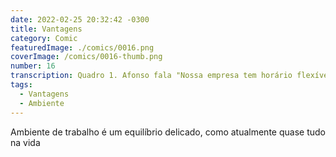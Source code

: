 ```yaml
---
date: 2022-02-25 20:32:42 -0300
title: Vantagens
category: Comic
featuredImage: ./comics/0016.png
coverImage: /comics/0016-thumb.png
number: 16
transcription: Quadro 1. Afonso fala "Nossa empresa tem horário flexível, ambiente dinâmico e inovador". Quadro 2. Msone fala "Por favor leia como hora extra não remunerada, falta de planejamento e modelo de negócio tradicional". Quadro 3. Afonso fala "Temos café a vontade para ajudar na sua disposição e produtividade". Quadro 4. Msone fala "O que foi? É isso mesmo, não crítico café grátis.".
tags:
  - Vantagens
  - Ambiente
---
```


Ambiente de trabalho é um equilíbrio delicado, como atualmente quase tudo na vida
